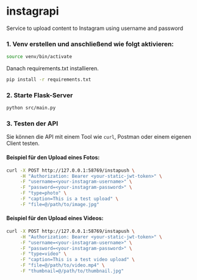 # instagrapi
Service to upload content to Instagram using username and password

### 1. Venv erstellen und anschließend wie folgt aktivieren:
```bash
source venv/bin/activate
```

Danach requirements.txt installieren. <br>
```bash    
pip install -r requirements.txt
`````
### 2. Starte Flask-Server
```bash
python src/main.py
```

### 3. Testen der API

Sie können die API mit einem Tool wie `curl`, Postman oder einem eigenen Client testen.

#### Beispiel für den Upload eines Fotos:

```bash
curl -X POST http://127.0.0.1:58769/instapush \
     -H "Authorization: Bearer <your-static-jwt-token>" \
     -F "username=<your-instagram-username>" \
     -F "password=<your-instagram-password>" \
     -F "type=photo" \
     -F "caption=This is a test upload" \
     -F "file=@/path/to/image.jpg"
```

#### Beispiel für den Upload eines Videos:

```bash
curl -X POST http://127.0.0.1:58769/instapush \
     -H "Authorization: Bearer <your-static-jwt-token>" \
     -F "username=<your-instagram-username>" \
     -F "password=<your-instagram-password>" \
     -F "type=video" \
     -F "caption=This is a test video upload" \
     -F "file=@/path/to/video.mp4" \
     -F "thumbnail=@/path/to/thumbnail.jpg"
```